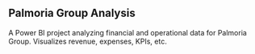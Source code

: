## Palmoria Group Analysis
A Power BI project analyzing financial and operational data for Palmoria Group.
Visualizes revenue, expenses, KPIs, etc.
